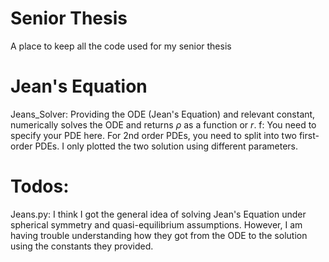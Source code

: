 # Senior Thesis
A place to keep all the code used for my senior thesis
# Jean's Equation
Jeans_Solver: Providing the ODE (Jean's Equation) and relevant constant, numerically solves the ODE and returns $\rho$ as a function or $r$.
f: You need to specify your PDE here. For 2nd order PDEs, you need to split into two first-order PDEs. 
I only plotted the two solution using different parameters.
# Todos:
Jeans.py: I think I got the general idea of solving Jean's Equation under spherical symmetry and quasi-equilibrium assumptions. However, I am having trouble understanding how they got from the ODE to the solution using the constants they provided. 
